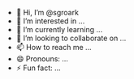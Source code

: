 - 👋 Hi, I’m @sgroark
- 👀 I’m interested in ...
- 🌱 I’m currently learning ...
- 💞️ I’m looking to collaborate on ...
- 📫 How to reach me ...
- 😄 Pronouns: ...
- ⚡ Fun fact: ...

<!---
sgroark/sgroark is a ✨ special ✨ repository because its `README.md` (this file) appears on your GitHub profile.
You can click the Preview link to take a look at your changes.
--->
